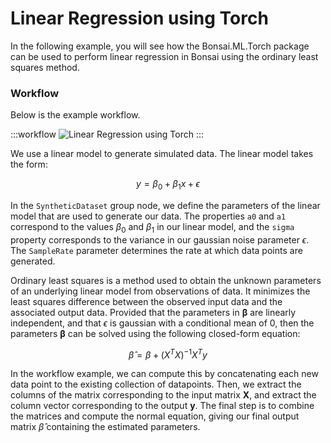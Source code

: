 # Linear Regression using Torch

In the following example, you will see how the Bonsai.ML.Torch package can be used to perform linear regression in Bonsai using the ordinary least squares method.

### Workflow

Below is the example workflow.

:::workflow
![Linear Regression using Torch](Simulation.bonsai)
:::

We use a linear model to generate simulated data. The linear model takes the form:

$$
y = \beta_0 + \beta_1 x + \epsilon
$$

In the `SyntheticDataset` group node, we define the parameters of the linear model that are used to generate our data. The properties `a0` and `a1` correspond to the values $\beta_0$ and $\beta_1$ in our linear model, and the `sigma` property corresponds to the variance in our gaussian noise parameter $\epsilon$. The `SampleRate` parameter determines the rate at which data points are generated.

Ordinary least squares is a method used to obtain the unknown parameters of an underlying linear model from observations of data. It minimizes the least squares difference between the observed input data and the associated output data. Provided that the parameters in $\mathbf{\beta}$ are linearly independent, and that $\epsilon$ is gaussian with a conditional mean of 0, then the parameters $\mathbf{\beta}$ can be solved using the following closed-form equation:

$$
\hat{\beta} = \beta + {(X^TX)}^{-1}X^Ty
$$

In the workflow example, we can compute this by concatenating each new data point to the existing collection of datapoints. Then, we extract the columns of the matrix corresponding to the input matrix $\mathbf{X}$, and extract the column vector corresponding to the output $\mathbf{y}$. The final step is to combine the matrices and compute the normal equation, giving our final output matrix $\hat{\beta}$ containing the estimated parameters.  